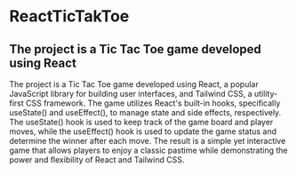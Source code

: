 # ReactTicTakToe
## The project is a Tic Tac Toe game developed using React

The project is a Tic Tac Toe game developed using React, a popular JavaScript library for building user interfaces, and Tailwind CSS, a utility-first CSS framework. The game utilizes React's built-in hooks, specifically useState() and useEffect(), to manage state and side effects, respectively. The useState() hook is used to keep track of the game board and player moves, while the useEffect() hook is used to update the game status and determine the winner after each move. The result is a simple yet interactive game that allows players to enjoy a classic pastime while demonstrating the power and flexibility of React and Tailwind CSS.
